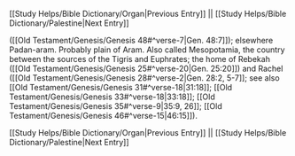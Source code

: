 [[Study Helps/Bible Dictionary/Organ|Previous Entry]]  ||  [[Study Helps/Bible Dictionary/Palestine|Next Entry]]

 ([[Old Testament/Genesis/Genesis 48#^verse-7|Gen. 48:7]]); elsewhere Padan-aram. Probably plain of Aram. Also called Mesopotamia, the country between the sources of the Tigris and Euphrates; the home of Rebekah ([[Old Testament/Genesis/Genesis 25#^verse-20|Gen. 25:20]]) and Rachel ([[Old Testament/Genesis/Genesis 28#^verse-2|Gen. 28:2, 5-7]]; see also [[Old Testament/Genesis/Genesis 31#^verse-18|31:18]]; [[Old Testament/Genesis/Genesis 33#^verse-18|33:18]]; [[Old Testament/Genesis/Genesis 35#^verse-9|35:9, 26]]; [[Old Testament/Genesis/Genesis 46#^verse-15|46:15]]).

[[Study Helps/Bible Dictionary/Organ|Previous Entry]]  ||  [[Study Helps/Bible Dictionary/Palestine|Next Entry]]